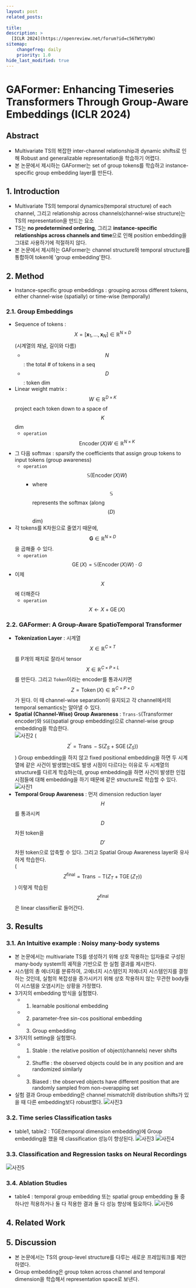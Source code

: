 ```yaml
---
layout: post
related_posts:
  _
title: 
description: >
  [ICLR 2024](https://openreview.net/forum?id=c56TWtYp0W)
sitemap:
    changefreq: daily
    priority: 1.0
hide_last_modified: true
---
```


# GAFormer: Enhancing Timeseries Transformers Through Group-Aware Embeddings (ICLR 2024)

## Abstract
- Multivariate TS의 복잡한 inter-channel relationship과 dynamic shifts로 인해 Robust and generalizable representation을 학습하기 어렵다.
- 본 논문에서 제시하는 GAFormer는 set of group tokens를 학습하고 instance-specific group embedding layer를 만든다.

## 1. Introduction
- Multivariate TS의 temporal dynamics(temporal structure) of each channel, 그리고 relationship across channels(channel-wise structure)는 TS의 representation을 만드는 요소
- TS는 **no predetermined ordering**, 그리고 **instance-specific relationships across channels and time**으로 인해 position embedding을 그대로 사용하기에 적절하지 않다.
- 본 논문에서 제시하는 GAFormer는 channel structure와 temporal structure를 통합하여 token에 'group embedding'한다.

## 2. Method
- Instance-specific group embeddings : grouping across different tokens, either channel-wise (spatially) or time-wise (temporally)
### 2.1. Group Embeddings
- Sequence of tokens : $$X=\left[\mathbf{x}_1, \ldots, \mathbf{x}_N\right] \in \mathbb{R}^{N \times D}$$ (시계열의 채널, 길이와 다름)
  - $$N$$ : the total # of tokens in a seq
  - $$D$$ : token dim
- Linear weight matrix : $$W \in \mathbb{R}^{D \times K}$$ project each token down to a space of $$K$$ dim
  - `operation` $$\operatorname{Encoder}(X) W \in \mathbb{R}^{N \times K}$$
- 그 다음 softmax : sparsify the coefficients that assign group tokens to input tokens (group awareness)
  - `operation` $$\mathbb{S}(\operatorname{Encoder}(X) W)$$
    - where $$\mathbb{S}$$ represents the softmax (along $$(D)$$ dim)
- 각 tokens를 K차원으로 줄였기 때문에,  $$\mathbf{G} \in \mathbb{R}^{N \times D}$$을 곱해줄 수 있다.
  - `operation` $$\operatorname{GE}(X)=\mathbb{S}(\operatorname{Encoder}(X) W) \cdot G$$
- 이제 $$ X $$에 더해준다
  - `operation` $$X \leftarrow X+\operatorname{GE}(X)$$

### 2.2. GAFormer: A Group-Aware SpatioTemporal Transformer
- **Tokenization Layer** : 시계열 $$X \in \mathbb{R}^{C \times T}$$를 P개의 패치로 잘라서 tensor $$X \in \mathbb{R}^{C \times P \times L}$$를 만든다. 그리고 `Token`이라는 encoder를 통과시키면 $$Z=\operatorname{Token}(X) \in \mathbb{R}^{C \times P \times D}$$가 된다. 이 때 channel-wise separation이 유지되고 각 channel에서의 temporal semantics는 알아낼 수 있다.
- **Spatial (Channel-Wise) Group Awareness** : `Trans-S`(Transformer encoder)와 `SGE`(spatial group embedding)으로 channel-wise group embedding을 학습한다. \
  ![사진2](/assets/img/timeseries/GAFormer/fig2.jpeg)
  ($$Z^{\prime}=\operatorname{Trans}-\mathrm{S}\left(Z_S+\operatorname{SGE}\left(Z_S\right)\right)$$) Group embedding을 하지 않고 fixed positional embedding을 하면 두 시계열에 같은 사건이 발생했는데도 발생 시점이 다르다는 이유로 두 시계열의 structure를 다르게 학습하는데, group embedding을 하면 사건이 발생한 인접 시점들에 대해 embedding을 하기 때문에 같은 structure로 학습할 수 있다.
  ![사진1](/assets/img/timeseries/GAFormer/fig1.jpeg)
- **Temporal Group Awareness** : 먼저 dimension reduction layer $$H$$를 통과시켜 $$D$$차원 token을 $$D'$$차원 token으로 압축할 수 있다. 그리고 Spatial Group Awareness layer와 유사하게 학습한다. \
  ($$Z^{\text {final}}=\operatorname{Trans}-\mathrm{T}\left(Z_T+\operatorname{TGE}\left(Z_T\right)\right)$$) 이렇게 학습된 $$Z^{\text {final}}$$은 linear classifier로 들어간다.

## 3. Results
### 3.1. An Intuitive example : Noisy many-body systems
- 본 논문에서는 multivariate TS를 생성하기 위해 상호 작용하는 입자들로 구성된 many-body system의 궤적을 기반으로 한 실험 결과를 제시한다.
- 시스템의 총 에너지를 분류하여, 고에너지 시스템인지 저에너지 시스템인지를 결정하는 것인데, 실험의 복잡성을 증가시키기 위해 상호 작용하지 않는 무관한 body들이 시스템을 오염시키는 상황을 가정했다.
- 3가지의 embedding 방식을 실험했다.
  - 1) learnable positional embedding
  - 2) parameter-free sin-cos positional embedding
  - 3) Group embedding
- 3가지의 setting을 실험했다.
  - 1) Stable : the relative position of object(channels) never shifts
  - 2) Shuffle : the observed objects could be in any position and are randomized similarly
  - 3) Biased : the observed objects have different position that are randomly sampled from non-overapping set
- 실험 결과 Group embedding은 channel mismatch와 distribution shifts가 있을 때 다른 embedding보다 robust했다.
  ![사진3](/assets/img/timeseries/GAFormer/fig3.jpeg)
### 3.2. Time series Classification tasks
- table1, table2 : TGE(temporal dimension embedding)에 Group embedding을 했을 때 classification 성능이 향상된다.
  ![사진3](/assets/img/timeseries/GAFormer/table1.jpeg)
  ![사진4](/assets/img/timeseries/GAFormer/table2.jpeg)
### 3.3. Classification and Regression tasks on Neural Recordings
  ![사진5](/assets/img/timeseries/GAFormer/table3.jpeg)
### 3.4. Ablation Studies
- table4 :  temporal group embedding 또는 spatial group embedding 둘 중 하나만 적용하거나 둘 다 적용한 결과 둘 다 성능 향상에 필요하다.
  ![사진6](/assets/img/timeseries/GAFormer/table4.jpeg)

## 4. Related Work
## 5. Discussion
- 본 논문에서는 TS의 group-level structure를 다루는 새로운 프레임워크를 제안하였다.
- Group embedding은 group token across channel and temporal dimension을 학습해서 representation space로 보낸다.